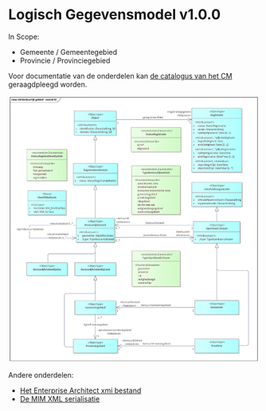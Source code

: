 # Logisch Gegevensmodel v1.0.0

In Scope:
* Gemeente / Gemeentegebied
* Provincie / Provinciegebied

Voor documentatie van de onderdelen kan [de catalogus van het CM](https://geonovum.github.io/disgeo-im/) geraagdpleegd worden.

![](./platen/EAID_62D5FB1E_435C_4093_A953_AC3C6088FC8D.png)

Andere onderdelen:

* [Het Enterprise Architect xmi bestand](./xmi/model.xmi)
* [De MIM XML serialisatie](./mim/disgeo-mim.xml)
